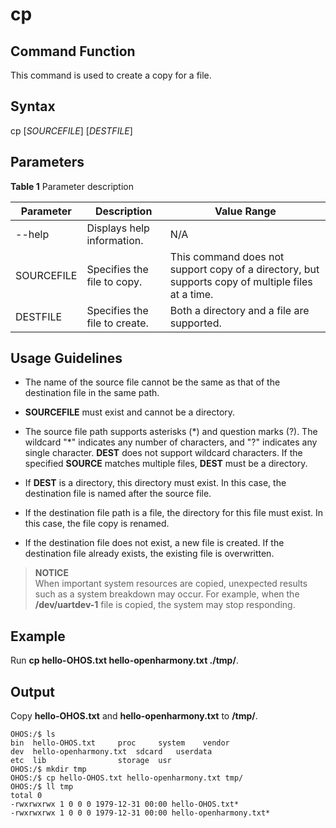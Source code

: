 # cp


## Command Function

This command is used to create a copy for a file.


## Syntax

cp [_SOURCEFILE_] [_DESTFILE_]


## Parameters

  **Table 1** Parameter description

| Parameter| Description| Value Range|
| -------- | -------- | -------- |
| --help | Displays help information.| N/A |
| SOURCEFILE | Specifies the file to copy.| This command does not support copy of a directory, but supports copy of multiple files at a time.|
| DESTFILE | Specifies the file to create.| Both a directory and a file are supported.|


## Usage Guidelines

- The name of the source file cannot be the same as that of the destination file in the same path.

- **SOURCEFILE** must exist and cannot be a directory.

- The source file path supports asterisks (*) and question marks (?). The wildcard "\*" indicates any number of characters, and "?" indicates any single character. **DEST** does not support wildcard characters. If the specified **SOURCE** matches multiple files, **DEST** must be a directory.

- If **DEST** is a directory, this directory must exist. In this case, the destination file is named after the source file.

- If the destination file path is a file, the directory for this file must exist. In this case, the file copy is renamed.

- If the destination file does not exist, a new file is created. If the destination file already exists, the existing file is overwritten.

> **NOTICE**<br>
> When important system resources are copied, unexpected results such as a system breakdown may occur. For example, when the **/dev/uartdev-1** file is copied, the system may stop responding.


## Example

Run **cp hello-OHOS.txt hello-openharmony.txt ./tmp/**.


## Output

Copy **hello-OHOS.txt** and **hello-openharmony.txt** to **/tmp/**.

```
OHOS:/$ ls
bin  hello-OHOS.txt     proc     system    vendor
dev  hello-openharmony.txt  sdcard   userdata
etc  lib                storage  usr
OHOS:/$ mkdir tmp
OHOS:/$ cp hello-OHOS.txt hello-openharmony.txt tmp/
OHOS:/$ ll tmp
total 0
-rwxrwxrwx 1 0 0 0 1979-12-31 00:00 hello-OHOS.txt*
-rwxrwxrwx 1 0 0 0 1979-12-31 00:00 hello-openharmony.txt*
```
